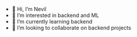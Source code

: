 - 👋 Hi, I’m Nevil
- 👀 I’m interested in backend and ML
- 🌱 I’m currently learning backend
- 💞️ I’m looking to collaborate on backend projects

<!---
nevil-avaamo/nevil-avaamo is a ✨ special ✨ repository because its `README.md` (this file) appears on your GitHub profile.
You can click the Preview link to take a look at your changes.
--->
